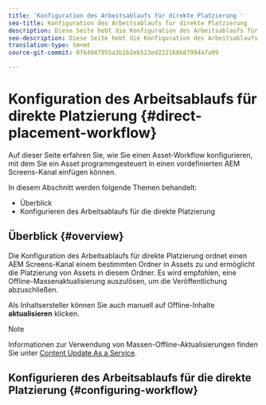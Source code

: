 ```yaml
---
title: 'Konfiguration des Arbeitsablaufs für direkte Platzierung '
seo-title: Konfiguration des Arbeitsablaufs für direkte Platzierung
description: Diese Seite hebt die Konfiguration des Arbeitsablaufs für direkte Platzierung hervor.
seo-description: Diese Seite hebt die Konfiguration des Arbeitsablaufs für direkte Platzierung hervor.
translation-type: tm+mt
source-git-commit: 0f64047955a3b1b2eb523ed222168b87994a7a99

---
```



# Konfiguration des Arbeitsablaufs für direkte Platzierung {#direct-placement-workflow}

Auf dieser Seite erfahren Sie, wie Sie einen Asset-Workflow konfigurieren, mit dem Sie ein Asset programmgesteuert in einen vordefinierten AEM Screens-Kanal einfügen können.

In diesem Abschnitt werden folgende Themen behandelt:

* Überblick
* Konfigurieren des Arbeitsablaufs für die direkte Platzierung

## Überblick {#overview}

Die Konfiguration des Arbeitsablaufs für direkte Platzierung ordnet einen AEM Screens-Kanal einem bestimmten Ordner in Assets zu und ermöglicht die Platzierung von Assets in diesem Ordner. Es wird empfohlen, eine Offline-Massenaktualisierung auszulösen, um die Veröffentlichung abzuschließen.

Als Inhaltsersteller können Sie auch manuell auf Offline-Inhalte **aktualisieren** klicken.

>[!NOTE]
> Informationen zur Verwendung von Massen-Offline-Aktualisierungen finden Sie unter [Content Update As a Service](/help/user-guide/content-update-as-a-service.md).

## Konfigurieren des Arbeitsablaufs für die direkte Platzierung {#configuring-workflow}

